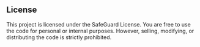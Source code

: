 ## License

This project is licensed under the SafeGuard License. You are free to use the code for personal or internal purposes. However, selling, modifying, or distributing the code is strictly prohibited.
